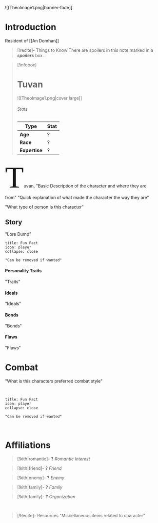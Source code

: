 ![[TheoImage1.png|banner-fade]]

# Introduction
 
 Resident of [[An Domhan]]
 > [!recite]- Things to Know
> There are spoilers in this note marked in a  **_spoilers_** box.

 > [!infobox]
>  # Tuvan
> ![[TheoImage1.png|cover large]]
> ###### Stats
> | Type |  Stat |
> | ---- | ---- |
> | **Age** | ? |
> | **Race**| ? |
> |**Expertise**| ?|

<span style="font-family: solbera_imitationregular; font-size:100">T</span>uvan, "Basic Description of the character and where they are from" 
"Quick explanation of what made the character the way they are"

"What type of person is this character"


## Story

"Lore Dump"
<br/>
```ad-note
title: Fun Fact
icon: player
collapse: close

"Can be removed if wanted"
```



#### Personality Traits
"Traits"

#### Ideals
"Ideals"

#### Bonds
"Bonds"

#### Flaws
"Flaws"



# Combat

"What is this characters preferred combat style"

<br/>

```ad-note
title: Fun Fact
icon: player
collapse: close

"Can be removed if wanted"
```

<br/>

# Affiliations

> [!kith|romantic]- **?** _Romantic Interest_

> [!kith|friend]- **?** _Friend_

> [!kith|enemy]- **?** _Enemy_

> [!kith|family]- **?** _Family_

>[!kith|family]- **?** _Organization_

<br/>

> [!Recite]- Resources
> "Miscellaneous items related to character"